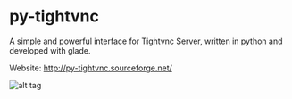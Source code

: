 # py-tightvnc
A simple and powerful interface for Tightvnc Server, written in python and developed with glade.

Website: http://py-tightvnc.sourceforge.net/


![alt tag](https://sourceforge.net/p/py-tightvnc/screenshot/174941.jpg)
